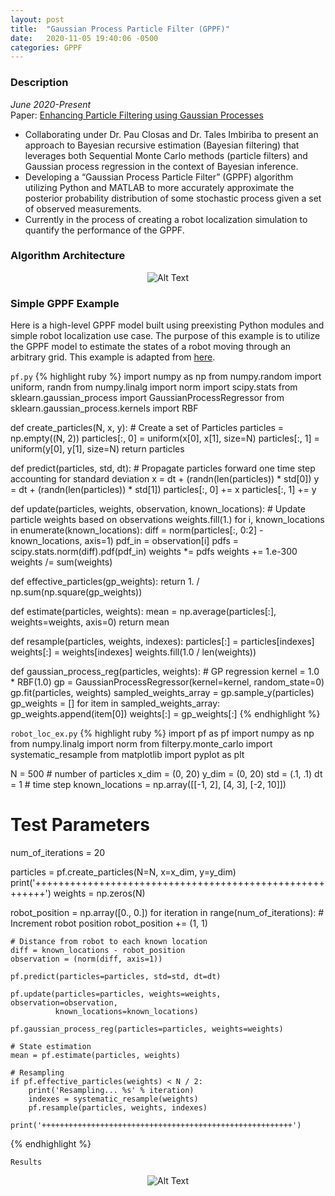 ```yaml
---
layout: post
title:  "Gaussian Process Particle Filter (GPPF)"
date:   2020-11-05 19:40:06 -0500
categories: GPPF
---
```

### Description 
_June 2020-Present_<br/>
Paper: [Enhancing Particle Filtering using Gaussian Processes](https://ieeexplore.ieee.org/abstract/document/9190631)
- Collaborating under Dr. Pau Closas and Dr. Tales Imbiriba to present an approach to Bayesian recursive estimation 
(Bayesian filtering) that leverages both Sequential Monte Carlo methods 
(particle filters) and Gaussian process regression in the context of Bayesian inference.
- Developing a “Gaussian Process Particle Filter” (GPPF) algorithm utilizing Python and MATLAB 
to more accurately approximate the posterior probability distribution of some stochastic process 
given a set of observed measurements.
- Currently in the process of creating a robot localization simulation to quantify the performance of the GPPF.

### Algorithm Architecture  

<div class="post-content">
    <p align="center">
    <img src="https://i.ibb.co/1smLBGB/LX4r3cq-Imgur.png" alt="Alt Text" /></p>
</div>

### Simple GPPF Example  

Here is a high-level GPPF model built using preexisting Python modules and simple robot localization use case. 
The purpose of this example is to utilize the GPPF model to estimate the states of a robot moving through 
an arbitrary grid. This example is adapted from 
[here](https://github.com/rlabbe/Kalman-and-Bayesian-Filters-in-Python/blob/24b9fb3cf756b3c765579decd624132efe7be374/experiments/RobotLocalizationParticleFilter.py#L25).

`pf.py`
{% highlight ruby %}
import numpy as np
from numpy.random import uniform, randn
from numpy.linalg import norm
import scipy.stats
from sklearn.gaussian_process import GaussianProcessRegressor
from sklearn.gaussian_process.kernels import RBF

def create_particles(N, x, y):
    # Create a set of Particles
    particles = np.empty((N, 2))
    particles[:, 0] = uniform(x[0], x[1], size=N)
    particles[:, 1] = uniform(y[0], y[1], size=N)
    return particles

def predict(particles, std, dt):
    # Propagate particles forward one time step accounting for standard deviation
    x = dt + (randn(len(particles)) * std[0])
    y = dt + (randn(len(particles)) * std[1])
    particles[:, 0] += x
    particles[:, 1] += y

def update(particles, weights, observation, known_locations):
    # Update particle weights based on observations
    weights.fill(1.)
    for i, known_locations in enumerate(known_locations):
        diff = norm(particles[:, 0:2] - known_locations, axis=1)
        pdf_in = observation[i]
        pdfs = scipy.stats.norm(diff).pdf(pdf_in)
        weights *= pdfs
    weights += 1.e-300
    weights /= sum(weights)

def effective_particles(gp_weights):
    return 1. / np.sum(np.square(gp_weights))

def estimate(particles, weights):
    mean = np.average(particles[:], weights=weights, axis=0)
    return mean

def resample(particles, weights, indexes):
    particles[:] = particles[indexes]
    weights[:] = weights[indexes]
    weights.fill(1.0 / len(weights))

def gaussian_process_reg(particles, weights):
    # GP regression
    kernel = 1.0 * RBF(1.0)
    gp = GaussianProcessRegressor(kernel=kernel, random_state=0)
    gp.fit(particles, weights)
    sampled_weights_array = gp.sample_y(particles)
    gp_weights = []
    for item in sampled_weights_array:
        gp_weights.append(item[0])
    weights[:] = gp_weights[:]
{% endhighlight %}

`robot_loc_ex.py`
{% highlight ruby %}
import pf as pf
import numpy as np
from numpy.linalg import norm
from filterpy.monte_carlo import systematic_resample
from matplotlib import pyplot as plt

N = 500  # number of particles
x_dim = (0, 20)
y_dim = (0, 20)
std = (.1, .1)
dt = 1  # time step
known_locations = np.array([[-1, 2], [4, 3], [-2, 10]])
# Test Parameters
num_of_iterations = 20

particles = pf.create_particles(N=N, x=x_dim, y=y_dim)
print('++++++++++++++++++++++++++++++++++++++++++++++++++++++++')
weights = np.zeros(N)

robot_position = np.array([0., 0.])
for iteration in range(num_of_iterations):
    # Increment robot position
    robot_position += (1, 1)

    # Distance from robot to each known location
    diff = known_locations - robot_position
    observation = (norm(diff, axis=1))

    pf.predict(particles=particles, std=std, dt=dt)

    pf.update(particles=particles, weights=weights, observation=observation,
              known_locations=known_locations)

    pf.gaussian_process_reg(particles=particles, weights=weights)

    # State estimation
    mean = pf.estimate(particles, weights)

    # Resampling
    if pf.effective_particles(weights) < N / 2:
        print('Resampling... %s' % iteration)
        indexes = systematic_resample(weights)
        pf.resample(particles, weights, indexes)

    print('++++++++++++++++++++++++++++++++++++++++++++++++++++++++')
{% endhighlight %}

`Results`
<div class="post-content">
    <p align="center">
    <img src="https://i.ibb.co/p46kK2S/Screen-Shot-2020-11-08-at-12-11-26-PM.png" alt="Alt Text" /></p>
</div>